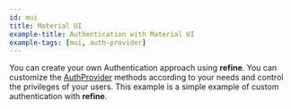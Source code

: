 ```yaml
---
id: mui
title: Material UI
example-title: Authentication with Material UI
example-tags: [mui, auth-provider]
---
```


You can create your own Authentication approach using **refine**. You can customize the [AuthProvider](/docs/core/providers/auth-provider/index) methods according to your needs and control the privileges of your users. This example is a simple example of custom authentication with **refine**.

<CodeSandboxExample path="auth-material-ui" />
